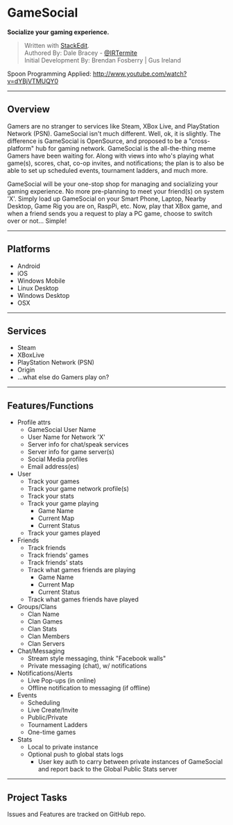 GameSocial
==

**Socialize your gaming experience.**

> Written with [StackEdit](http://benweet.github.io/stackedit/).  
> Authored By: Dale Bracey - [@IRTermite](https://twitter.com/IRTermite)  
> Initial Development By: Brendan Fosberry | Gus Ireland

Spoon Programming Applied: http://www.youtube.com/watch?v=dYBjVTMUQY0

----

## Overview

Gamers are no stranger to services like Steam, XBox Live, and PlayStation Network (PSN).  GameSocial isn't much different.  Well, ok, it is slightly.  The difference is GameSocial is OpenSource, and proposed to be a "cross-platform" hub for gaming network.  GameSocial is the all-the-thing meme Gamers have been waiting for.  Along with views into who's playing what game(s), scores, chat, co-op invites, and notifications; the plan is to also be able to set up scheduled events, tournament ladders, and much more.

GameSocial will be your one-stop shop for managing and socializing your gaming experience.  No more pre-planning to meet your friend(s) on system 'X'.  Simply load up GameSocial on your Smart Phone, Laptop, Nearby Desktop, Game Rig you are on, RaspPi, etc.  Now, play that XBox game, and when a friend sends you a request to play a PC game, choose to switch over or not...  Simple!

----

## Platforms

 - Android
 - iOS
 - Windows Mobile
 - Linux Desktop
 - Windows Desktop
 - OSX

----

## Services

 - Steam
 - XBoxLive
 - PlayStation Network (PSN)
 - Origin
 - ...what else do Gamers play on?

----

## Features/Functions

 - Profile attrs
	- GameSocial User Name
	- User Name for Network 'X'
	- Server info for chat/speak services
	- Server info for game server(s)
	- Social Media profiles
	- Email address(es)
 - User
	- Track your games
	- Track your game network profile(s)
	- Track your stats
	- Track your game playing
		- Game Name
		- Current Map
		- Current Status
	- Track your games played
 - Friends
	- Track friends
	- Track friends' games
	- Track friends' stats
	- Track what games friends are playing
		- Game Name
		- Current Map
		- Current Status
	- Track what games friends have played	
 - Groups/Clans
	- Clan Name
	- Clan Games
	- Clan Stats
	- Clan Members
	- Clan Servers
 - Chat/Messaging
	- Stream style messaging, think "Facebook walls"
	- Private messaging (chat), w/ notifications
 - Notifications/Alerts
	- Live Pop-ups (in online)
	- Offline notification to messaging (if offline)
 - Events
	- Scheduling
	- Live Create/Invite
	- Public/Private
	- Tournament Ladders
	- One-time games
 - Stats
	- Local to private instance
	- Optional push to global stats logs
		- User key auth to carry between private instances of GameSocial and report back to the Global Public Stats server

----

## Project Tasks

Issues and Features are tracked on GitHub repo.










